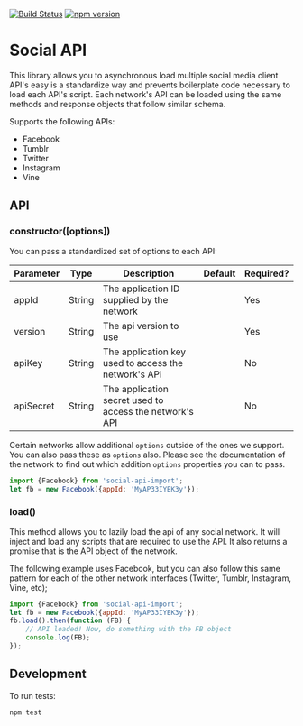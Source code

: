 [![Build Status](https://travis-ci.org/mkay581/social-api-import.svg?branch=master)](https://travis-ci.org/mkay581/social-api-import)
[![npm version](https://badge.fury.io/js/social-api-import.svg)](https://badge.fury.io/js/social-api-import)

# Social API

This library allows you to asynchronous load multiple social media client API's easy is a standardize way and prevents
 boilerplate code necessary to load each API's script. Each network's API can be loaded using the same methods and 
 response objects that follow similar schema.

Supports the following APIs:

* Facebook
* Tumblr
* Twitter
* Instagram
* Vine

## API

### constructor([options])

You can pass a standardized set of options to each API:

| Parameter | Type | Description | Default | Required?
|--------|--------|--------|--------|--------|
| appId | String | The application ID supplied by the network |  | Yes |
| version | String | The api version to use |   | Yes |
| apiKey | String | The application key used to access the network's API |  | No |
| apiSecret | String | The application secret used to access the network's API |  | No |

Certain networks allow additional `options` outside of the ones we support. You can also pass these as `options` also. 
Please see the documentation of the network to find out which addition `options` properties you can to pass.

```javascript
import {Facebook} from 'social-api-import';
let fb = new Facebook({appId: 'MyAP33IYEK3y'});
```

### load()

This method allows you to lazily load the api of any social network. It will inject and load any scripts that are required
to use the API. It also returns a promise that is the API object of the network.

The following example uses Facebook, but you can also follow this same pattern for each of the other
network interfaces (Twitter, Tumblr, Instagram, Vine, etc);

```javascript
import {Facebook} from 'social-api-import';
let fb = new Facebook({appId: 'MyAP33IYEK3y'});
fb.load().then(function (FB) {
    // API loaded! Now, do something with the FB object
    console.log(FB);
});
```

## Development

To run tests:

```
npm test
```

